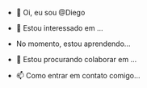 - 👋 Oi, eu sou @Diego

- 👀 Estou interessado em ...

- No momento, estou aprendendo...

- 💞 Estou procurando colaborar em ...

- 📫 Como entrar em contato comigo...

<!---

Dgzin7/Dgzin7 é um repositório ✨ especial ✨ porque seu `README.md` (este arquivo) aparece no seu perfil do GitHub.

Você pode clicar no link Visualizar para dar uma olhada nas suas alterações.

--->
